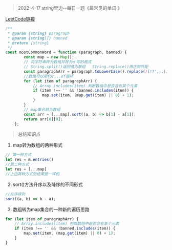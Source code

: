 > 2022-4-17 string里边--每日一题《最常见的单词 》

[LeetCode链接](https://leetcode-cn.com/problems/most-common-word/)
```javascript
/**
 * @param {string} paragraph
 * @param {string[]} banned
 * @return {string}
 */
const mostCommonWord = function (paragraph, banned) {
        const map = new Map();
        // 将字符串转为数组并转为小写的格式
        // String.split()返回值为数组   String.replace()用正则匹配
        const paragraphArr = paragraph.toLowerCase().replace(/[!?',;.]/g, ' ').split(' ');
        //数组可以用for...of循环
        for (let item of paragraphArr) {
            // Array.includes(item) 判断数组中是否含有某个元素
            if (item !== '' && !banned.includes(item)) {
                map.set(item, (map.get(item) || 0) + 1);
            }
        }
        // map集合转为数组
        const arr = [...map].sort((a, b) => b[1] - a[1]);
        return arr[0][0];
    };
```

> 总结知识点

1. map转为数组的两种形式
```javascript
// 第一种方式
let res = m.entries()
//第二种方式
let res = [...map]
//上边两种方式的结果是一样的
```
2. sort()方法升序以及降序的不同形式
```javascript
//升序排列
sort((a, b) => b - a);
```
3. 数组转为map集合的一种新的遍历思路
```javascript
for (let item of paragraphArr) {
    // Array.includes(item) 判断数组中是否含有某个元素
    if (item !== '' && !banned.includes(item)) {
        map.set(item, (map.get(item) || 0) + 1);
    }
}
```
